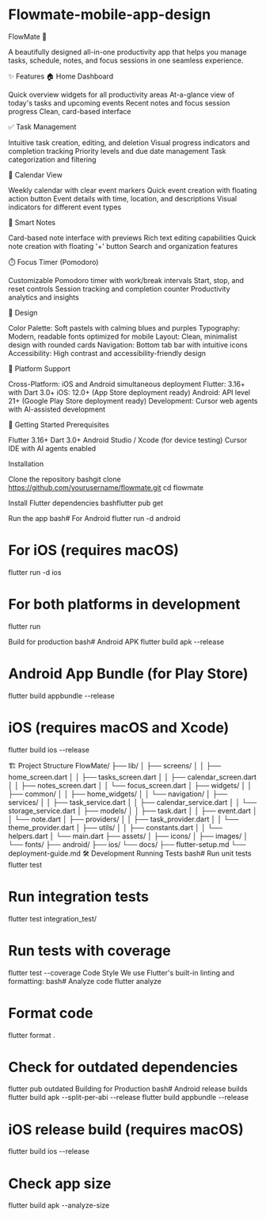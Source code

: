# Flowmate-mobile-app-design

FlowMate 🌊

A beautifully designed all-in-one productivity app that helps you manage tasks, schedule, notes, and focus sessions in one seamless experience.

✨ Features
🏠 Home Dashboard

Quick overview widgets for all productivity areas
At-a-glance view of today's tasks and upcoming events
Recent notes and focus session progress
Clean, card-based interface

✅ Task Management

Intuitive task creation, editing, and deletion
Visual progress indicators and completion tracking
Priority levels and due date management
Task categorization and filtering

📅 Calendar View

Weekly calendar with clear event markers
Quick event creation with floating action button
Event details with time, location, and descriptions
Visual indicators for different event types

📝 Smart Notes

Card-based note interface with previews
Rich text editing capabilities
Quick note creation with floating '+' button
Search and organization features

⏱️ Focus Timer (Pomodoro)

Customizable Pomodoro timer with work/break intervals
Start, stop, and reset controls
Session tracking and completion counter
Productivity analytics and insights

🎨 Design

Color Palette: Soft pastels with calming blues and purples
Typography: Modern, readable fonts optimized for mobile
Layout: Clean, minimalist design with rounded cards
Navigation: Bottom tab bar with intuitive icons
Accessibility: High contrast and accessibility-friendly design

📱 Platform Support

Cross-Platform: iOS and Android simultaneous deployment
Flutter: 3.16+ with Dart 3.0+
iOS: 12.0+ (App Store deployment ready)
Android: API level 21+ (Google Play Store deployment ready)
Development: Cursor web agents with AI-assisted development

🚀 Getting Started
Prerequisites

Flutter 3.16+
Dart 3.0+
Android Studio / Xcode (for device testing)
Cursor IDE with AI agents enabled

Installation

Clone the repository
bashgit clone https://github.com/yourusername/flowmate.git
cd flowmate

Install Flutter dependencies
bashflutter pub get

Run the app
bash# For Android
flutter run -d android

# For iOS (requires macOS)
flutter run -d ios

# For both platforms in development
flutter run

Build for production
bash# Android APK
flutter build apk --release

# Android App Bundle (for Play Store)
flutter build appbundle --release

# iOS (requires macOS and Xcode)
flutter build ios --release


🏗️ Project Structure
FlowMate/
├── lib/
│   ├── screens/
│   │   ├── home_screen.dart
│   │   ├── tasks_screen.dart
│   │   ├── calendar_screen.dart
│   │   ├── notes_screen.dart
│   │   └── focus_screen.dart
│   ├── widgets/
│   │   ├── common/
│   │   ├── home_widgets/
│   │   └── navigation/
│   ├── services/
│   │   ├── task_service.dart
│   │   ├── calendar_service.dart
│   │   └── storage_service.dart
│   ├── models/
│   │   ├── task.dart
│   │   ├── event.dart
│   │   └── note.dart
│   ├── providers/
│   │   ├── task_provider.dart
│   │   └── theme_provider.dart
│   ├── utils/
│   │   ├── constants.dart
│   │   └── helpers.dart
│   └── main.dart
├── assets/
│   ├── icons/
│   ├── images/
│   └── fonts/
├── android/
├── ios/
└── docs/
    ├── flutter-setup.md
    └── deployment-guide.md
🛠️ Development
Running Tests
bash# Run unit tests
flutter test

# Run integration tests
flutter test integration_test/

# Run tests with coverage
flutter test --coverage
Code Style
We use Flutter's built-in linting and formatting:
bash# Analyze code
flutter analyze

# Format code
flutter format .

# Check for outdated dependencies
flutter pub outdated
Building for Production
bash# Android release builds
flutter build apk --split-per-abi --release
flutter build appbundle --release

# iOS release build (requires macOS)
flutter build ios --release

# Check app size
flutter build apk --analyze-size
